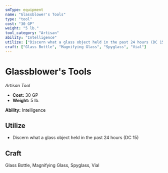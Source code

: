 ```yaml
---
smType: equipment
name: "Glassblower's Tools"
type: "tool"
cost: "30 GP"
weight: "5 lb."
tool_category: "Artisan"
ability: "Intelligence"
utilize: ["Discern what a glass object held in the past 24 hours (DC 15)"]
craft: ["Glass Bottle", "Magnifying Glass", "Spyglass", "Vial"]
---
```


# Glassblower's Tools
*Artisan Tool*

- **Cost:** 30 GP
- **Weight:** 5 lb.

**Ability:** Intelligence

## Utilize

- Discern what a glass object held in the past 24 hours (DC 15)

## Craft

Glass Bottle, Magnifying Glass, Spyglass, Vial
